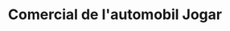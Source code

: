 ---
title: "Comercial de l'automobil Jogar"
url: /lleida/comercial-de-lautomobil-jogar/
shop: Autoteile
---